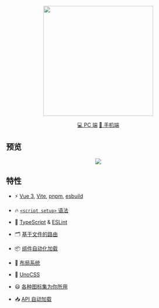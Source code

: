 <p align="center">
  <img src="https://yjzj.com/_next/image?url=%2F_next%2Fstatic%2Fmedia%2Flogo.577025e9.png&w=256&q=75" width="300"/>
</p>

<p align="center">
  <a href="https://m.yjzj.com">💻 PC 端</a>
  <a href="https://m.yjzj.com">📱 手机端</a>
</p>

## 预览
<p align="center">
<img src="https://github.com/user-attachments/assets/4b77d1e8-4519-490f-92c9-65b2821bd15a">
</p>

## 特性

- ⚡️ [Vue 3](https://github.com/vuejs/core), [Vite](https://github.com/vitejs/vite), [pnpm](https://pnpm.io/), [esbuild](https://github.com/evanw/esbuild)

- 🔥 [`<script setup>` 语法](https://github.com/vuejs/rfcs/pull/227)

- 🦾 [TypeScript](https://www.typescriptlang.org/) & [ESLint](https://eslint.org/)

- 🗂 [基于文件的路由](./src/pages)

- 📦 [组件自动化加载](./src/components)

- 📑 [布局系统](./src/layouts)

- 🎨 [UnoCSS](https://github.com/unocss/unocss)

- 😃 [各种图标集为你所用](https://github.com/antfu/unocss/tree/main/packages/preset-icons)

- 📥 [API 自动加载](https://github.com/antfu/unplugin-auto-import)
